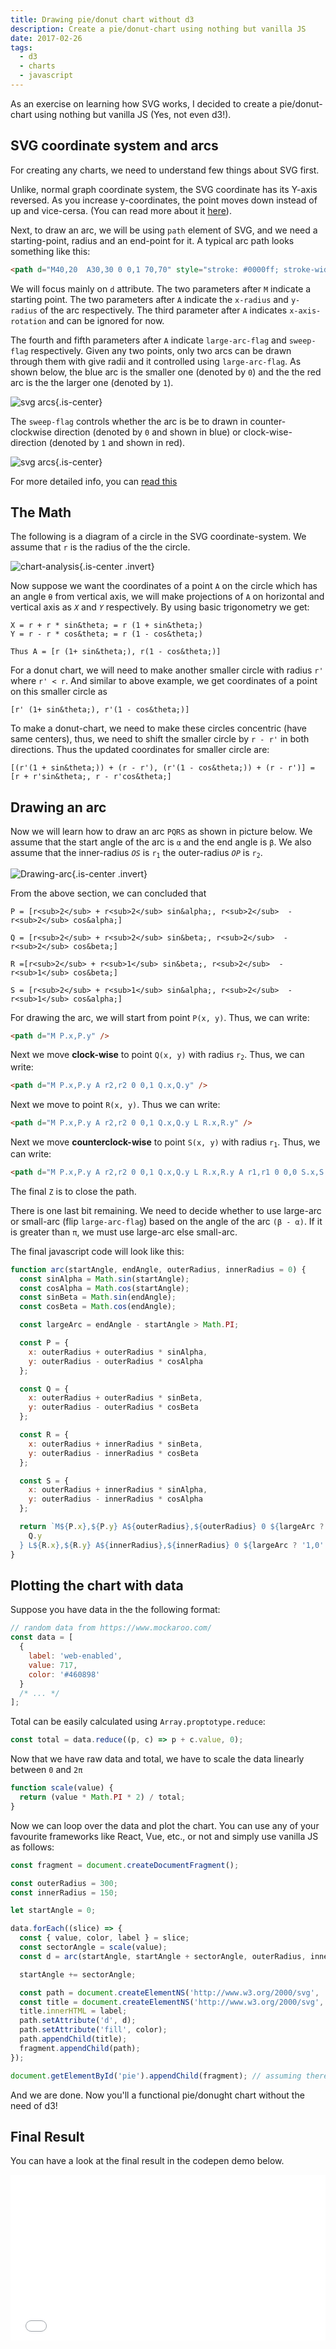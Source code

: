 ```yaml
---
title: Drawing pie/donut chart without d3
description: Create a pie/donut-chart using nothing but vanilla JS
date: 2017-02-26
tags:
  - d3
  - charts
  - javascript
---
```


As an exercise on learning how SVG works, I decided to create a pie/donut-chart using nothing but vanilla JS (Yes, not even d3!).

## SVG coordinate system and arcs

For creating any charts, we need to understand few things about SVG first.

Unlike, normal graph coordinate system, the SVG coordinate has its Y-axis reversed. As you increase y-coordinates, the point moves down instead of up and vice-cersa. (You can read more about it [here](http://tutorials.jenkov.com/svg/svg-coordinate-system.html)).

Next, to draw an arc, we will be using `path` element of SVG, and we need a starting-point, radius and an end-point for it. A typical arc path looks something like this:

```html
<path d="M40,20  A30,30 0 0,1 70,70" style="stroke: #0000ff; stroke-width:2; fill:none;" />
```

We will focus mainly on `d` attribute. The two parameters after `M` indicate a starting point. The two parameters after `A` indicate the `x-radius` and `y-radius` of the arc respectively. The third parameter after `A` indicates `x-axis-rotation` and can be ignored for now.

The fourth and fifth parameters after `A` indicate `large-arc-flag` and `sweep-flag` respectively. Given any two points, only two arcs can be drawn through them with give radii and it controlled using `large-arc-flag`. As shown below, the blue arc is the smaller one (denoted by `0`) and the the red arc is the the larger one (denoted by `1`).

![svg arcs](./arcs.svg){.is-center}

The `sweep-flag` controls whether the arc is be to drawn in counter-clockwise direction (denoted by `0` and shown in blue) or clock-wise-direction (denoted by `1` and shown in red).

![svg arcs](./arcs-direction.svg){.is-center}

For more detailed info, you can [read this](http://tutorials.jenkov.com/svg/path-element.html#arcs)

## The Math

The following is a diagram of a circle in the SVG coordinate-system. We assume that `r` is the radius of the the circle.

![chart-analysis](./donught-chart-analysis.png){.is-center .invert}

Now suppose we want the coordinates of a point `A` on the circle which has an angle <code>&theta;</code> from vertical axis, we will make projections of `A` on horizontal and vertical axis as <code><i>X</i></code> and <code><i>Y</i></code> respectively. By using basic trigonometry we get:

```
X = r + r * sin&theta; = r (1 + sin&theta;)
Y = r - r * cos&theta; = r (1 - cos&theta;)

Thus A = [r (1+ sin&theta;), r(1 - cos&theta;)]
```

For a donut chart, we will need to make another smaller circle with radius `r'` where `r' < r`. And similar to above example, we get coordinates of a point on this smaller circle as

```
[r' (1+ sin&theta;), r'(1 - cos&theta;)]
```

To make a donut-chart, we need to make these circles concentric (have same centers), thus, we need to shift the smaller circle by `r - r'` in both directions. Thus the updated coordinates for smaller circle are:

```
[(r'(1 + sin&theta;)) + (r - r'), (r'(1 - cos&theta;)) + (r - r')] = [r + r'sin&theta;, r - r'cos&theta;]
```

## Drawing an arc

Now we will learn how to draw an arc <code>PQRS</code> as shown in picture below. We assume that the start angle of the arc is <code>&alpha;</code> and the end angle is <code>&beta;</code>. We also assume that the inner-radius <code><i>OS</i></code> is <code>r<sub>1</sub></code> the outer-radius <code><i>OP</i></code> is <code>r<sub>2</sub></code>.

![Drawing-arc](./drawing-arc.png){.is-center .invert}

From the above section, we can concluded that

```
P = [r<sub>2</sub> + r<sub>2</sub> sin&alpha;, r<sub>2</sub>  - r<sub>2</sub> cos&alpha;]

Q = [r<sub>2</sub> + r<sub>2</sub> sin&beta;, r<sub>2</sub>  - r<sub>2</sub> cos&beta;]

R =[r<sub>2</sub> + r<sub>1</sub> sin&beta;, r<sub>2</sub>  - r<sub>1</sub> cos&beta;]

S = [r<sub>2</sub> + r<sub>1</sub> sin&alpha;, r<sub>2</sub>  - r<sub>1</sub> cos&alpha;]
```

For drawing the arc, we will start from point `P(x, y)`. Thus, we can write:

```html
<path d="M P.x,P.y" />
```

Next we move **clock-wise** to point `Q(x, y)` with radius <code>r<sub>2</sub></code>. Thus, we can write:

```html
<path d="M P.x,P.y A r2,r2 0 0,1 Q.x,Q.y" />
```

Next we move to point `R(x, y)`. Thus we can write:

```html
<path d="M P.x,P.y A r2,r2 0 0,1 Q.x,Q.y L R.x,R.y" />
```

Next we move **counterclock-wise** to point `S(x, y)` with radius <code>r<sub>1</sub></code>. Thus, we can write:

```html
<path d="M P.x,P.y A r2,r2 0 0,1 Q.x,Q.y L R.x,R.y A r1,r1 0 0,0 S.x,S.y Z" />
```

The final `Z` is to close the path.

There is one last bit remaining. We need to decide whether to use large-arc or small-arc (flip `large-arc-flag`) based on the angle of the arc <code>(&beta; - &alpha;)</code>. If it is greater than <code>&pi;</code>, we must use large-arc else small-arc.

The final javascript code will look like this:

```javascript
function arc(startAngle, endAngle, outerRadius, innerRadius = 0) {
  const sinAlpha = Math.sin(startAngle);
  const cosAlpha = Math.cos(startAngle);
  const sinBeta = Math.sin(endAngle);
  const cosBeta = Math.cos(endAngle);

  const largeArc = endAngle - startAngle > Math.PI;

  const P = {
    x: outerRadius + outerRadius * sinAlpha,
    y: outerRadius - outerRadius * cosAlpha
  };

  const Q = {
    x: outerRadius + outerRadius * sinBeta,
    y: outerRadius - outerRadius * cosBeta
  };

  const R = {
    x: outerRadius + innerRadius * sinBeta,
    y: outerRadius - innerRadius * cosBeta
  };

  const S = {
    x: outerRadius + innerRadius * sinAlpha,
    y: outerRadius - innerRadius * cosAlpha
  };

  return `M${P.x},${P.y} A${outerRadius},${outerRadius} 0 ${largeArc ? '1,1' : '0,1'} ${Q.x},${
    Q.y
  } L${R.x},${R.y} A${innerRadius},${innerRadius} 0 ${largeArc ? '1,0' : '0,0'} ${S.x},${S.y} Z`;
}
```

## Plotting the chart with data

Suppose you have data in the the following format:

```javascript
// random data from https://www.mockaroo.com/
const data = [
  {
    label: 'web-enabled',
    value: 717,
    color: '#460898'
  }
  /* ... */
];
```

Total can be easily calculated using `Array.proptotype.reduce`:

```javascript
const total = data.reduce((p, c) => p + c.value, 0);
```

Now that we have raw data and total, we have to scale the data linearly between `0` and `2π`

```javascript
function scale(value) {
  return (value * Math.PI * 2) / total;
}
```

Now we can loop over the data and plot the chart. You can use any of your favourite frameworks like React, Vue, etc., or not and simply use vanilla JS as follows:

```javascript
const fragment = document.createDocumentFragment();

const outerRadius = 300;
const innerRadius = 150;

let startAngle = 0;

data.forEach((slice) => {
  const { value, color, label } = slice;
  const sectorAngle = scale(value);
  const d = arc(startAngle, startAngle + sectorAngle, outerRadius, innerRadius);

  startAngle += sectorAngle;

  const path = document.createElementNS('http://www.w3.org/2000/svg', 'path');
  const title = document.createElementNS('http://www.w3.org/2000/svg', 'title');
  title.innerHTML = label;
  path.setAttribute('d', d);
  path.setAttribute('fill', color);
  path.appendChild(title);
  fragment.appendChild(path);
});

document.getElementById('pie').appendChild(fragment); // assuming there is an svg with #pie available
```

And we are done. Now you'll a functional pie/donught chart without the need of d3!

## Final Result

You can have a look at the final result in the codepen demo below.

<iframe height='265' scrolling='no' title='donut-chart-no-d3' src='//codepen.io/vkbansal/embed/preview/pevBoP/?height=265&theme-id=0&default-tab=result&embed-version=2' frameborder='no' allowtransparency='true' allowfullscreen='true' style='width: 100%;'>See the Pen <a href='http://codepen.io/vkbansal/pen/pevBoP/'>donut-chart-no-d3</a> by Vivek Kumar Bansal (<a href='http://codepen.io/vkbansal'>@vkbansal</a>) on <a href='http://codepen.io'>CodePen</a>.
</iframe>
